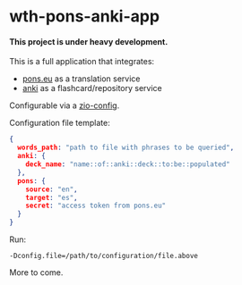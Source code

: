 # wth-pons-anki-app

#### This project is under heavy development.

This is a full application that integrates:
- [pons.eu](https://pons.eu/) as a translation service
- [anki](https://apps.ankiweb.net/) as a flashcard/repository service

Configurable via a [zio-config](https://zio.github.io/zio-config/).

Configuration file template:
```json
{
  words_path: "path to file with phrases to be queried",
  anki: {
    deck_name: "name::of::anki::deck::to:be::populated"
  },
  pons: {
    source: "en",
    target: "es",
    secret: "access token from pons.eu"
  }
}
```
Run:
```
-Dconfig.file=/path/to/configuration/file.above
```

More to come.